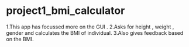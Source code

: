 # project1_bmi_calculator

1.This app has focussed more on the GUI .
2.Asks for height , weight , gender and calculates the BMI of individual.
3.Also gives feedback based on the BMI.
